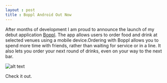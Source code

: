 ```yaml
---
layout : post
title : Boppl Android Out Now
---
```


After months of development I am proud to announce the launch of my debut application [Boppl](https://play.google.com/store/apps/details?id=me.boppl). The app allows users to order food and drink at selected venues using a mobile device.Ordering with Boppl allows you to spend more time with friends, rather than waiting for service or in a line. It also lets you order your next round of drinks, even on your way to the next bar.

![alt text](http://www.boppl.me/emailer/images/header.gif "Boppl Android")

Check it out.
